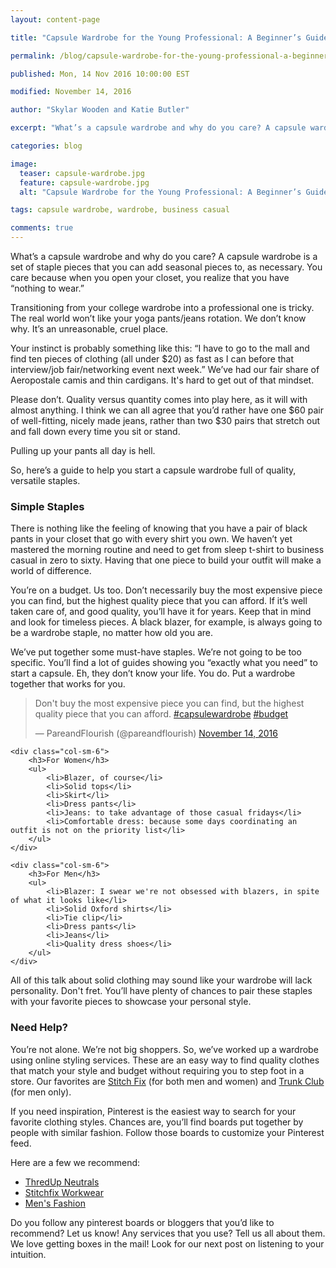 ```yaml
---
layout: content-page

title: "Capsule Wardrobe for the Young Professional: A Beginner’s Guide"

permalink: /blog/capsule-wardrobe-for-the-young-professional-a-beginners-guide/

published: Mon, 14 Nov 2016 10:00:00 EST

modified: November 14, 2016

author: "Skylar Wooden and Katie Butler"

excerpt: "What’s a capsule wardrobe and why do you care? A capsule wardrobe is a set of staple pieces that you can add seasonal pieces to, as necessary. You care because when you open your closet, you realize that you have “nothing to wear.”"

categories: blog

image:
  teaser: capsule-wardrobe.jpg
  feature: capsule-wardrobe.jpg
  alt: "Capsule Wardrobe for the Young Professional: A Beginner’s Guide"

tags: capsule wardrobe, wardrobe, business casual

comments: true
---
```


What’s a capsule wardrobe and why do you care? A capsule wardrobe is a set of staple pieces that you can add seasonal pieces to, as necessary. You care because when you open your closet, you realize that you have “nothing to wear.” 


Transitioning from your college wardrobe into a professional one is tricky. The real world won’t like your yoga pants/jeans rotation. We don’t know why. It’s an unreasonable, cruel place. 


Your instinct is probably something like this: “I have to go to the mall and find ten pieces of clothing (all under $20) as fast as I can before that interview/job fair/networking event next week.” We’ve had our fair share of Aeropostale camis and thin cardigans. It's hard to get out of that mindset.  


Please don’t. Quality versus quantity comes into play here, as it will with almost anything. I think we can all agree that you’d rather have one $60 pair of well-fitting, nicely made jeans, rather than two $30 pairs that stretch out and fall down every time you sit or stand. 


Pulling up your pants all day is hell. 


So, here’s a guide to help you start a capsule wardrobe full of quality, versatile staples.

### Simple Staples

There is nothing like the feeling of knowing that you have a pair of black pants in your closet that go with every shirt you own. We haven’t yet mastered the morning routine and need to get from sleep t-shirt to business casual in zero to sixty. Having that one piece to build your outfit will make a world of difference.


You’re on a budget. Us too. Don’t necessarily buy the most expensive piece you can find, but the highest quality piece that you can afford. If it’s well taken care of, and good quality, you’ll have it for years. Keep that in mind and look for timeless pieces. A black blazer, for example, is always going to be a wardrobe staple, no matter how old you are. 

We’ve put together some must-have staples. We’re not going to be too specific. You’ll find a lot of guides showing you “exactly what you need” to start a capsule. Eh, they don’t know your life. You do. Put a wardrobe together that works for you. 

<blockquote class="twitter-tweet tw-align-center" data-lang="en"><p lang="en" dir="ltr">Don&#39;t buy the most expensive piece you can find, but the highest quality piece that you can afford. <a href="https://twitter.com/hashtag/capsulewardrobe?src=hash">#capsulewardrobe</a> <a href="https://twitter.com/hashtag/budget?src=hash">#budget</a></p>&mdash; PareandFlourish (@pareandflourish) <a href="https://twitter.com/pareandflourish/status/798187411071238144">November 14, 2016</a></blockquote>
<script async src="//platform.twitter.com/widgets.js" charset="utf-8"></script>

<div class="row">

    <div class="col-sm-6">
        <h3>For Women</h3>
        <ul>
            <li>Blazer, of course</li>
            <li>Solid tops</li>
            <li>Skirt</li>
            <li>Dress pants</li>
            <li>Jeans: to take advantage of those casual fridays</li>
            <li>Comfortable dress: because some days coordinating an outfit is not on the priority list</li>
        </ul>
    </div>

    <div class="col-sm-6">
        <h3>For Men</h3>
        <ul>
            <li>Blazer: I swear we're not obsessed with blazers, in spite of what it looks like</li>
            <li>Solid Oxford shirts</li>
            <li>Tie clip</li>
            <li>Dress pants</li>
            <li>Jeans</li>
            <li>Quality dress shoes</li>
        </ul>
    </div>
    
</div>

All of this talk about solid clothing may sound like your wardrobe will lack personality. Don't fret. You’ll have plenty of chances to pair these staples with your favorite pieces to showcase your personal style. 

### Need Help? 

You’re not alone. We’re not big shoppers. So, we’ve worked up a wardrobe using online styling services. These are an easy way to find quality clothes that match your style and budget without requiring you to step foot in a store. Our favorites are [Stitch Fix](https://www.stitchfix.com/?p=g&variant=3) (for both men and women) and [Trunk Club](https://www.trunkclub.com/?c=search_AW_BrandSearch_BrandPhrase_trunk%20club&utm_source=AW&utm_medium=search&utm_campaign=BrandSearch&utm_content=BrandPhrase&gclid=CjwKEAjwnebABRCjpvr13dHL8DsSJABB-ILJ22MWoqsQLN8p-N9NXJYemryvNFndAYJRwpn5u20vBhoCIaPw_wcB) (for men only). 

If you need inspiration, Pinterest is the easiest way to search for your favorite clothing styles. Chances are, you’ll find boards put together by people with similar fashion. Follow those boards to customize your Pinterest feed.

Here are a few we recommend: 
* [ThredUp Neutrals](https://www.pinterest.com/thredup/colorup-neutrals/)
* [Stitchfix Workwear](https://www.pinterest.com/stitchfix/workwear/)
* [Men's Fashion](https://www.pinterest.com/prockhold/mens-fashion/)

Do you follow any pinterest boards or bloggers that you’d like to recommend? Let us know! Any services that you use? Tell us all about them. We love getting boxes in the mail! Look for our next post on listening to your intuition.